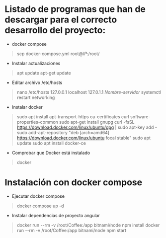 # Listado de programas que han de descargar para el correcto desarrollo del proyecto:
- docker compose
> scp docker-compose.yml root@_IP_:/root/

- Instalar actualizaciones 
> apt update
> apt-get update

- Editar archivo /etc/hosts
> nano /etc/hosts
127.0.0.1       localhost
127.0.1.1       _Nombre-servidor_
systemctl restart networking

- Instalar docker
> sudo apt install apt-transport-https ca-certificates curl software-properties-common
> sudo apt-get install gnupg
> curl -fsSL https://download.docker.com/linux/ubuntu/gpg | sudo apt-key add -
> sudo add-apt-repository "deb [arch=amd64] https://download.docker.com/linux/ubuntu focal stable"
> sudo apt update
> sudo apt install docker-ce

- Comprobar que Docker está instalado 
> docker

# Instalación con docker compose
- Ejecutar docker compose
> docker compose up -d

- Instalar dependencias de proyecto angular
> docker run --rm -v /root/Coffee:/app bitnami/node npm install
> docker run --rm -v /root/Coffee:/app bitnami/node npm start